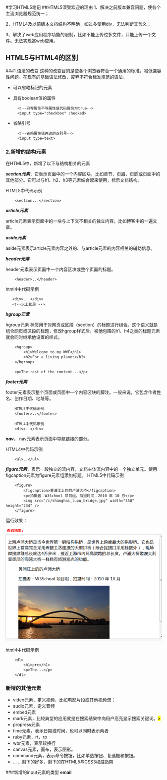 #学习HTML5笔记
##HTML5深受欢迎的理由
1、解决之前版本兼容问题，使各个主流浏览器规范统一；

2、HTML4及以前版本文档结构不明确，如过多使用div，无法判断其含义；

3、解决了web应用程序功能的限制，比如不能上传过多文件，只能上传一个文件。无法实现富web应用。

## HTML5与HTML4的区别
###1.语法的改变
这种的改变目的是使各个浏览器符合一个通用的标准，减低兼容性问题。在现有的基础语法修改，废弃不符合标准规范的语法。
* 可以省略标记的元素
* 具有boolean值的属性

        <!--只写属性不写属性值代码属性为true-->
        <input type="checkbox" checked>

* 省略引号

        <!--省略属性值两边的双引号-->
        <input type=text>

### 2.新增的结构元素
在HTML5中，新增了以下与结构相关的元素

***section元素***，它表示页面中的一个内容区块，比如章节、页眉、页脚或页面中的其他部分。它可以与h1、h2、h3等元素结合起来使用，标示文档结构。

HTML5中代码示例

        <section...</section>
        
    
***article元素***

article元素表示页面中的一块与上下文不相关的独立内容，比如博客中的一遍文章。

***aside元素***

aside元素表示article元素内容之外的、与article元素的内容相关的辅助信息。

***header元素***

header元素表示页面中一个内容区块或整个页面的标题。

        <header>..</header>
        
html4中代码示例

       <div>...</div>
       <!--以上都是 -->
       

***hgroup元素***

hgroup元素 标签用于对网页或区段（section）的标题进行组合。这个语义就是组合网页或区段的标题，修改hgroup样式后，被他包围的h1、h4之类的标题元素就会同时继承他设置的样式。

        <hgroup>
            <h1>Welcome to my WWF</h1>
            <h2>For a living planet</h2>
        </hgroup>

        <p>The rest of the content...</p>

***footer元素***

footer元素表示整个页面或页面中一个内容区块的脚注。一般来说，它包含作者姓名、创作日期、地址等。

        HTML5中代码示例
        <footer>..</footer>

        HTML4中代码示例
        <div>..</div>
        
***nav***，
nav元素表示页面中导航链接的部分。

HTML4中代码示例

        <ul>..</ul>
        
***figure元素***，表示一段独立的流内容，文档主体流内容中的一个独立单元。使用figcaption元素为figure元素组添加标题。
HTML5中代码示例

        <figure>
            <figcaption>黄浦江上的的卢浦大桥</figcaption>
            <p>拍摄者：W3School 项目组，拍摄时间：2010 年 10 月</p>
            <img src="/i/shanghai_lupu_bridge.jpg" width="350" height="234" />
        </figure>
        
运行效果：

![figure](figure.png)

html4中代码示例

        <dl>
            <h1>prc</h1>
            <p>The...</p>
        </dl>
        
### 新增的其他元素
* video元素，定义视频，比如电影片段或其他视频流；
* audio元素，定义音频
* embed元素
* mark元素，比较典型的应用就是在搜索结果中向用户高亮显示搜索关键词。<mark>></mark>
* propress元素
* time元素，表示日期或时间，也可以同时表示两者
* ruby元素，rt，rp
* wbr元素，表示软换行
* canvas元素，画布，表示图形。
* command元素，表示命令按钮，比如单选按钮、复选框和按钮。
* ... ...剩下的好多，剩下的在HTML5与CSS3权威指南

###新增的input元素的类型
**email**
